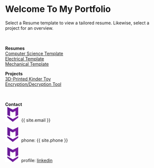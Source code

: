 # Welcome To My Portfolio

Select a Resume template to view a tailored resume. Likewise, select a project for an overview. 

<br> <br>
**Resumes** <br>
[Computer Science Template](https://githerdone17.github.io/kobes-portfolio/Resumes/CS_Resume.pdf) <br>
[Electrical Template](https://githerdone17.github.io/kobes-portfolio/Resumes/Mechanical_Resume.pdf) <br>
[Mechanical Template](https://githerdone17.github.io/kobes-portfolio/Resumes/Electrical_Resume.pdf) 

**Projects** <br>
[3D-Printed Kinder Toy](https://githerdone17.github.io/kobes-portfolio/Projects/Project1) <br>
[Encryption/Decryption Tool](https://githerdone17.github.io/kobes-portfolio/Projects/Project2) <br>
[](https://githerdone17.github.io/kobes-portfolio/Projects/Project3)
<br> <br>

**Contact** 
 <br> 
![alt text](https://github.com/adam-p/markdown-here/raw/master/src/common/images/icon48.png "Logo Title Text 1") 
{{ site.email }} &emsp; &emsp; &emsp; &emsp;

![alt text](https://github.com/adam-p/markdown-here/raw/master/src/common/images/icon48.png "Logo Title Text 1")
phone: {{ site.phone }}  &emsp; &emsp; &emsp; &emsp;

![alt text](https://github.com/adam-p/markdown-here/raw/master/src/common/images/icon48.png "Logo Title Text 1")
profile: [linkedin](http://www.linkedin.com/in/kobe-barrette-648071262) 
